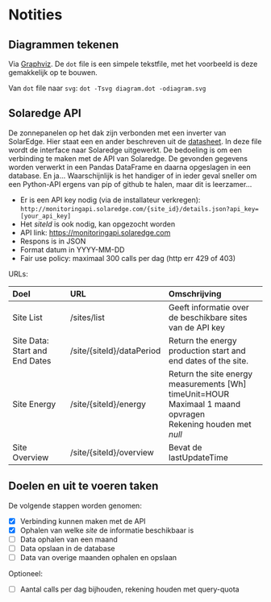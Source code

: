 # Notities

## Diagrammen tekenen

Via [Graphviz](https://graphviz.org/Gallery/directed/datastruct.html). De `dot` file is een simpele tekstfile, met het voorbeeld is deze gemakkelijk op te bouwen.

Van `dot` file naar `svg`: `dot -Tsvg diagram.dot -odiagram.svg`

## Solaredge API

De zonnepanelen op het dak zijn verbonden met een inverter van SolarEdge. Hier staat een en ander beschreven uit de [datasheet](documentatie/se_monitoring_api.pdf).
In deze file wordt de interface naar Solaredge uitgewerkt. De bedoeling is om een verbinding te maken met de API van Solaredge. De gevonden gegevens worden verwerkt in een Pandas DataFrame en daarna opgeslagen in een database. En ja... Waarschijnlijk is het handiger of in ieder geval sneller om een Python-API ergens van pip of github te halen, maar dit is leerzamer...

- Er is een API key nodig (via de installateur verkregen): `http://monitoringapi.solaredge.com/{site_id}/details.json?api_key=[your_api_key]`
- Het _siteId_ is ook nodig, kan opgezocht worden
- API link: https://monitoringapi.solaredge.com
- Respons is in JSON
- Format datum in YYYY-MM-DD
- Fair use policy: maximaal 300 calls per dag (http err 429 of 403)


URLs:

| Doel | URL | Omschrijving |
| :--- | :--- | :--- |
| Site List | /sites/list | Geeft informatie over de beschikbare sites van de API key  |
| Site Data: Start and End Dates | /site/{siteId}/dataPeriod | Return the energy production start and end dates of the site. |
| Site Energy | /site/{siteId}/energy | Return the site energy measurements \[Wh\]<br>timeUnit=HOUR<br>Maximaal 1 maand opvragen<br>Rekening houden met _null_ |
| Site Overview | /site/{siteId}/overview | Bevat de lastUpdateTime |

## Doelen en uit te voeren taken

De volgende stappen worden genomen:
- [x] Verbinding kunnen maken met de API
- [x] Ophalen van welke _site_ de informatie beschikbaar is
- [ ] Data ophalen van een maand
- [ ] Data opslaan in de database
- [ ] Data van overige maanden ophalen en opslaan

Optioneel:
- [ ] Aantal calls per dag bijhouden, rekening houden met query-quota

